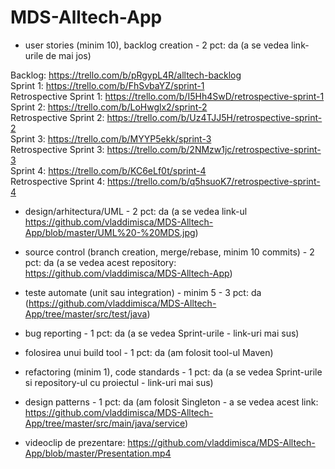 # MDS-Alltech-App

- user stories (minim 10), backlog creation - 2 pct: da (a se vedea link-urile de mai jos)  
  
Backlog: https://trello.com/b/pRgypL4R/alltech-backlog  
Sprint 1: https://trello.com/b/FhSvbaYZ/sprint-1  
Retrospective Sprint 1: https://trello.com/b/I5Hh4SwD/retrospective-sprint-1  
Sprint 2: https://trello.com/b/LoHwglx2/sprint-2  
Retrospective Sprint 2: https://trello.com/b/Uz4TJJ5H/retrospective-sprint-2  
Sprint 3: https://trello.com/b/MYYP5ekk/sprint-3  
Retrospective Sprint 3: https://trello.com/b/2NMzw1jc/retrospective-sprint-3  
Sprint 4: https://trello.com/b/KC6eLf0t/sprint-4  
Retrospective Sprint 4: https://trello.com/b/q5hsuoK7/retrospective-sprint-4  
  
- design/arhitectura/UML - 2 pct: da (a se vedea link-ul https://github.com/vladdimisca/MDS-Alltech-App/blob/master/UML%20-%20MDS.jpg)  
   
- source control (branch creation, merge/rebase, minim 10 commits) - 2 pct: da (a se vedea acest repository: https://github.com/vladdimisca/MDS-Alltech-App)  
   
- teste automate (unit sau integration) - minim 5 - 3 pct: da (https://github.com/vladdimisca/MDS-Alltech-App/tree/master/src/test/java)  
  
- bug reporting - 1 pct: da (a se vedea Sprint-urile - link-uri mai sus)  
  
- folosirea unui build tool - 1 pct: da (am folosit tool-ul Maven)  
  
- refactoring (minim 1), code standards - 1 pct: da (a se vedea Sprint-urile si repository-ul cu proiectul - link-uri mai sus)  
  
- design patterns - 1 pct: da (am folosit Singleton - a se vedea acest link: https://github.com/vladdimisca/MDS-Alltech-App/tree/master/src/main/java/service)  

- videoclip de prezentare: https://github.com/vladdimisca/MDS-Alltech-App/blob/master/Presentation.mp4
